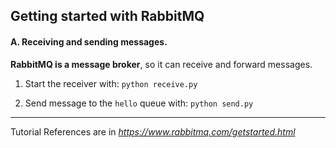 ## Getting started with RabbitMQ

#### A. Receiving and sending messages.

**RabbitMQ is a message broker**, so it can receive and forward messages.

1. Start the receiver with: `python receive.py`

2. Send message to the `hello` queue with: `python send.py`

---

Tutorial References are in _https://www.rabbitmq.com/getstarted.html_
